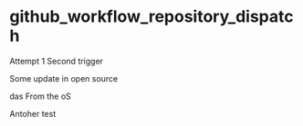 # github_workflow_repository_dispatch

Attempt 1
Second trigger


Some update in open source

das
From the oS

Antoher test
